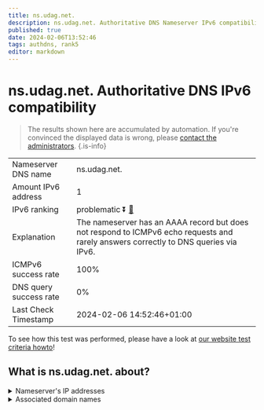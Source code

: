 ```yaml
---
title: ns.udag.net.
description: ns.udag.net. Authoritative DNS Nameserver IPv6 compatibility
published: true
date: 2024-02-06T13:52:46
tags: authdns, rank5
editor: markdown
---
```


# ns.udag.net. Authoritative DNS IPv6 compatibility

> The results shown here are accumulated by automation. If you're convinced the displayed data is wrong, please [contact the administrators](/howto/chat). 
{.is-info}




|   |   |
| - | - |
| Nameserver DNS name | ns.udag.net.
| Amount IPv6 address | 1
| IPv6 ranking | problematic :arrow_double_down: [🔗](/howto/ranking) |
| Explanation | The nameserver has an AAAA record but does not respond to ICMPv6 echo requests and rarely answers correctly to DNS queries via IPv6. |
| ICMPv6 success rate | 100%|
| DNS query success rate | 0% |
| Last Check Timestamp | 2024-02-06 14:52:46+01:00 |

To see how this test was performed, please have a look at [our website test criteria howto](/howto/testcriteria/authdns)!


## What is ns.udag.net. about?




<details>
<summary>Nameserver's IP addresses</summary>

2001:67c:10b8::8

</details>



<details>
<summary>Associated domain names</summary>

www.viforpharma.com

</details>
